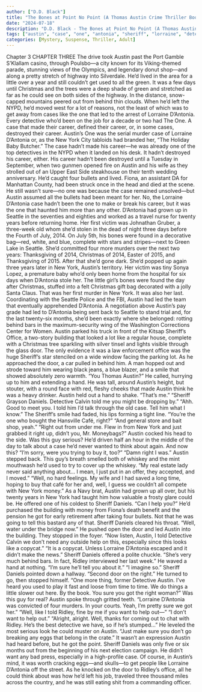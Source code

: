 ```yaml
---
author: ["D.D. Black"]
title: "The Bones at Point No Point (A Thomas Austin Crime Thriller Book 1) - Chapter 4"
date: "2024-07-18"
description: "D.D. Black - The Bones at Point No Point (A Thomas Austin Crime Thriller Book 1)"
tags: ["austin", "case", "one", "antonia", "sheriff", "lorraine", "detective", "career", "new", "york", "daniel", "year", "day", "christmas", "like", "door", "right", "well", "three", "could", "behind", "led", "murder", "four", "seattle"]
categories: [Mystery, Suspense, Thriller, Adult]
---
```


Chapter 3
CHAPTER THREE
The drive took Austin past the Port Gamble S’Klallam casino, through Poulsbo—a city known for its Viking-themed parade, stunning views of the Olympics, and legendary donut shop—and along a pretty stretch of highway into Silverdale. He’d lived in the area for a little over a year and still couldn’t get used to all the green. It was a few days until Christmas and the trees were a deep shade of green and stretched as far as he could see on both sides of the highway. In the distance, snow-capped mountains peered out from behind thin clouds.
When he’d left the NYPD, he’d moved west for a lot of reasons, not the least of which was to get away from cases like the one that led to the arrest of Lorraine D’Antonia. Every detective who’d been on the job for a decade or two had The One. A case that made their career, defined their career, or, in some cases, destroyed their career. Austin’s One was the serial murder case of Lorraine D’Antonia or, as the New York City tabloids had branded her, “The Holiday Baby Butcher.”
The case hadn’t made his career—he was already one of the top detectives in the NYPD when it landed on his desk. It hadn’t destroyed his career, either. His career hadn’t been destroyed until a Tuesday in September, when two gunmen opened fire on Austin and his wife as they strolled out of an Upper East Side steakhouse on their tenth wedding anniversary. He’d caught four bullets and lived. Fiona, an assistant DA for Manhattan County, had been struck once in the head and died at the scene. He still wasn’t sure—no one was because the case remained unsolved—but Austin assumed all the bullets had been meant for her.
No, the Lorraine D’Antonia case hadn’t been the one to make or break his career, but it was the one that haunted him more than any other. D’Antonia had grown up in Seattle in the seventies and eighties and worked as a travel nurse for twenty years before returning home. Her first victim was Johnathan Gruber, a three-week old whom she’d stolen in the dead of night three days before the Fourth of July, 2014. On July 5th, his bones were found in a decorative bag—red, white, and blue, complete with stars and stripes—next to Green Lake in Seattle. She’d committed four more murders over the next two years: Thanksgiving of 2014, Christmas of 2014, Easter of 2015, and Thanksgiving of 2015. After that she’d gone dark.
She’d popped up again three years later in New York, Austin’s territory. Her victim was tiny Sonya Lopez, a premature baby who’d only been home from the hospital for six days when D’Antonia stole her. The little girl’s bones were found the day after Christmas, stuffed into a felt Christmas gift bag decorated with a jolly Santa Claus. That was her first murder in New York.
It was also her last.
Coordinating with the Seattle Police and the FBI, Austin had led the team that eventually apprehended D’Antonia. A negotiation above Austin’s pay grade had led to D’Antonia being sent back to Seattle to stand trial and, for the last twenty-six months, she’d been exactly where she belonged: rotting behind bars in the maximum-security wing of the Washington Corrections Center for Women.
Austin parked his truck in front of the Kitsap Sheriff’s Office, a two-story building that looked a lot like a regular house, complete with a Christmas tree sparkling with silver tinsel and lights visible through the glass door. The only evidence it was a law enforcement office was the huge Sheriff’s star stenciled on a wide window facing the parking lot.
As he approached the door, a car pulled in behind him. A man hopped out and strode toward him wearing black jeans, a blue blazer, and a smile that showed absolutely zero warmth.
“You Thomas Austin?” He called, hurrying up to him and extending a hand. He was tall, around Austin’s height, but stouter, with a round face with red, fleshy cheeks that made Austin think he was a heavy drinker.
Austin held out a hand to shake. “That’s me.”
“Sheriff Grayson Daniels. Detective Calvin told me you might be dropping by.”
“Ahh. Good to meet you. I told him I’d talk through the old case. Tell him what I know.”
The Sheriff’s smile had faded, his lips forming a tight line. “You’re the one who bought the Hansville Café, right?”
“And general store and bait shop, yeah.”
“Right out from under me. Flew in from New York and just grabbed it right up, didn’t you, Mr. Moneybags?”
Austin cocked his head to the side. Was this guy serious? He’d driven half an hour in the middle of the day to talk about a case he’d never wanted to think about again. And now this? “I’m sorry, were you trying to buy it, too?”
“Damn right I was.”
Austin stepped back. This guy’s breath smelled both of whiskey and the mint mouthwash he’d used to try to cover up the whiskey. “My real estate lady never said anything about… I mean, I just put in an offer, they accepted, and I moved.”
“Well, no hard feelings. My wife and I had saved a long time, hoping to buy that café for her and, well, I guess we couldn’t all compete with New York money.”
As a Navy brat, Austin had grown up all over, but his twenty years in New York had taught him how valuable a frosty glare could be. He offered one of his coldest to Sheriff Daniels. “Can I help you?” He’d purchased the building with money from Fiona’s death benefit and the pension he got for early retirement after taking four bullets. Not that he was going to tell this bastard any of that.
Sheriff Daniels cleared his throat. “Well, water under the bridge now.” He pushed open the door and led Austin into the building. They stopped in the foyer. “Now listen, Austin, I told Detective Calvin we don’t need any outside help on this, especially since this looks like a copycat.”
“It is a copycat. Unless Lorraine D’Antonia escaped and it didn’t make the news.”
Sheriff Daniels offered a polite chuckle. “She’s very much behind bars. In fact, Ridley interviewed her last week.” He waved a hand at nothing. “I’m sure he’ll tell you about it.”
“I imagine so.”
Sheriff Daniels pointed down a hallway. “Second door on the right.” He turned to go, then stopped himself. “One more thing, former Detective Austin. I’ve heard you used to play it fast and loose from time to time. We do things a little slower out here. By the book. You sure you got the right woman?”
Was this guy for real? Austin spoke through gritted teeth. “Lorraine D’Antonia was convicted of four murders. In your courts. Yeah, I’m pretty sure we got her.”
“Well, like I told Ridley, fine by me if you want to help out—”
“I don’t want to help out.”
“Alright, alright. Well, thanks for coming out to chat with Ridley. He’s the best detective we have, so if he’s stumped…” He leveled the most serious look he could muster on Austin. “Just make sure you don’t go breaking any eggs that belong in the crate.”
It wasn’t an expression Austin had heard before, but he got the point. Sheriff Daniels was only five or six months out from the beginning of his next election campaign. He didn’t want any bad press, especially in a high-profile case. Of course, in Austin’s mind, it was worth cracking eggs—and skulls—to get people like Lorraine D’Antonia off the street.
As he knocked on the door to Ridley’s office, all he could think about was how he’d left his job, traveled three thousand miles across the country, and he was still eating shit from a commanding officer.
